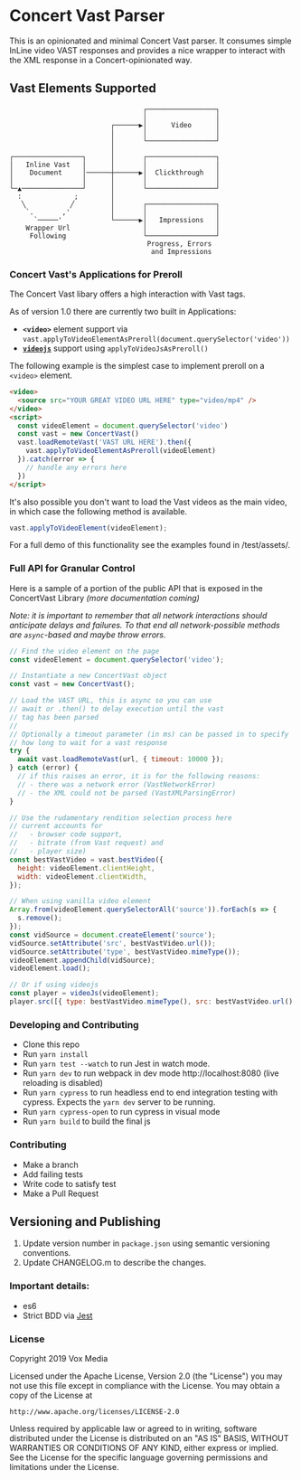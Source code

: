 # Concert Vast Parser

This is an opinionated and minimal Concert Vast parser. It consumes simple InLine video VAST responses and provides a nice wrapper to interact with the XML response in a Concert-opinionated way.

## Vast Elements Supported

```
                                 ┌─────────────────┐
                                 │                 │
                         ┌──────▶│      Video      │
                         │       │                 │
                         │       └─────────────────┘
                         │
┌─────────────────┐      │       ┌─────────────────┐
│   Inline Vast   │      │       │                 │
│    Document     │──────┼──────▶│  Clickthrough   │
│                 │      │       │                 │
└─▲───────────────┘      │       └─────────────────┘
  :             ;        │
   ╲           ╱         │       ┌─────────────────┐
    `.       ,'          │       │                 │
      `─────'            └──────▶│   Impressions   │
    Wrapper Url                  │                 │
     Following                   └─────────────────┘
                                  Progress, Errors
                                   and Impressions
```

### Concert Vast's Applications for Preroll

The Concert Vast libary offers a high interaction with Vast tags.

As of version 1.0 there are currently two built in Applications:

- **`<video>`** element support via `vast.applyToVideoElementAsPreroll(document.querySelector('video'))`
- **[`videojs`](https://videojs.com/)** support using `applyToVideoJsAsPreroll()`

The following example is the simplest case to implement preroll on a `<video>` element.

```html
<video>
  <source src="YOUR GREAT VIDEO URL HERE" type="video/mp4" />
</video>
<script>
  const videoElement = document.querySelector('video')
  const vast = new ConcertVast()
  vast.loadRemoteVast('VAST URL HERE').then({
    vast.applyToVideoElementAsPreroll(videoElement)
  }).catch(error => {
    // handle any errors here
  })
</script>
```

It's also possible you don't want to load the Vast videos as the main video, in which case the following method is available.

```js
vast.applyToVideoElement(videoElement);
```

For a full demo of this functionality see the examples found in /test/assets/.

### Full API for Granular Control

Here is a sample of a portion of the public API that is exposed in the ConcertVast Library _(more documentation coming)_

_Note: it is important to remember that all network interactions should anticipate delays and failures. To that end all network-possible methods are `async`-based and maybe throw errors._

```js
// Find the video element on the page
const videoElement = document.querySelector('video');

// Instantiate a new ConcertVast object
const vast = new ConcertVast();

// Load the VAST URL, this is async so you can use
// await or .then() to delay execution until the vast
// tag has been parsed
//
// Optionally a timeout parameter (in ms) can be passed in to specify
// how long to wait for a vast response
try {
  await vast.loadRemoteVast(url, { timeout: 10000 });
} catch (error) {
  // if this raises an error, it is for the following reasons:
  // - there was a network error (VastNetworkError)
  // - the XML could not be parsed (VastXMLParsingError)
}

// Use the rudamentary rendition selection process here
// current accounts for
//   - browser code support,
//   - bitrate (from Vast request) and
//   - player size)
const bestVastVideo = vast.bestVideo({
  height: videoElement.clientHeight,
  width: videoElement.clientWidth,
});

// When using vanilla video element
Array.from(videoElement.querySelectorAll('source')).forEach(s => {
  s.remove();
});
const vidSource = document.createElement('source');
vidSource.setAttribute('src', bestVastVideo.url());
vidSource.setAttribute('type', bestVastVideo.mimeType());
videoElement.appendChild(vidSource);
videoElement.load();

// Or if using videojs
const player = videoJs(videoElement);
player.src([{ type: bestVastVideo.mimeType(), src: bestVastVideo.url() }]);
```

### Developing and Contributing

- Clone this repo
- Run `yarn install`
- Run `yarn test --watch` to run Jest in watch mode.
- Run `yarn dev` to run webpack in dev mode http://localhost:8080 (live reloading is disabled)
- Run `yarn cypress` to run headless end to end integration testing with cypress. Expects the `yarn dev` server to be running.
- Run `yarn cypress-open` to run cypress in visual mode
- Run `yarn build` to build the final js

### Contributing

- Make a branch
- Add failing tests
- Write code to satisfy test
- Make a Pull Request

## Versioning and Publishing

1. Update version number in `package.json` using semantic versioning conventions.
2. Update CHANGELOG.m to describe the changes.

### Important details:

- es6
- Strict BDD via [Jest](https://jestjs.io/)

### License

Copyright 2019 Vox Media

Licensed under the Apache License, Version 2.0 (the "License")
you may not use this file except in compliance with the License.
You may obtain a copy of the License at

    http://www.apache.org/licenses/LICENSE-2.0

Unless required by applicable law or agreed to in writing, software
distributed under the License is distributed on an "AS IS" BASIS,
WITHOUT WARRANTIES OR CONDITIONS OF ANY KIND, either express or implied.
See the License for the specific language governing permissions and
limitations under the License.
